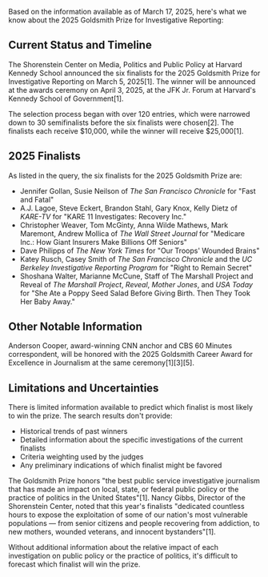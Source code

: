 Based on the information available as of March 17, 2025, here's what we know about the 2025 Goldsmith Prize for Investigative Reporting:

## Current Status and Timeline

The Shorenstein Center on Media, Politics and Public Policy at Harvard Kennedy School announced the six finalists for the 2025 Goldsmith Prize for Investigative Reporting on March 5, 2025[1]. The winner will be announced at the awards ceremony on April 3, 2025, at the JFK Jr. Forum at Harvard's Kennedy School of Government[1].

The selection process began with over 120 entries, which were narrowed down to 30 semifinalists before the six finalists were chosen[2]. The finalists each receive $10,000, while the winner will receive $25,000[1].

## 2025 Finalists

As listed in the query, the six finalists for the 2025 Goldsmith Prize are:

- Jennifer Gollan, Susie Neilson of *The San Francisco Chronicle* for "Fast and Fatal"
- A.J. Lagoe, Steve Eckert, Brandon Stahl, Gary Knox, Kelly Dietz of *KARE-TV* for "KARE 11 Investigates: Recovery Inc."
- Christopher Weaver, Tom McGinty, Anna Wilde Mathews, Mark Maremont, Andrew Mollica of *The Wall Street Journal* for "Medicare Inc.: How Giant Insurers Make Billions Off Seniors"
- Dave Philipps of *The New York Times* for "Our Troops' Wounded Brains"
- Katey Rusch, Casey Smith of *The San Francisco Chronicle* and the *UC Berkeley Investigative Reporting Program* for "Right to Remain Secret"
- Shoshana Walter, Marianne McCune, Staff of The Marshall Project and Reveal of *The Marshall Project*, *Reveal*, *Mother Jones*, and *USA Today* for "She Ate a Poppy Seed Salad Before Giving Birth. Then They Took Her Baby Away."

## Other Notable Information

Anderson Cooper, award-winning CNN anchor and CBS 60 Minutes correspondent, will be honored with the 2025 Goldsmith Career Award for Excellence in Journalism at the same ceremony[1][3][5].

## Limitations and Uncertainties

There is limited information available to predict which finalist is most likely to win the prize. The search results don't provide:

- Historical trends of past winners
- Detailed information about the specific investigations of the current finalists
- Criteria weighting used by the judges
- Any preliminary indications of which finalist might be favored

The Goldsmith Prize honors "the best public service investigative journalism that has made an impact on local, state, or federal public policy or the practice of politics in the United States"[1]. Nancy Gibbs, Director of the Shorenstein Center, noted that this year's finalists "dedicated countless hours to expose the exploitation of some of our nation's most vulnerable populations — from senior citizens and people recovering from addiction, to new mothers, wounded veterans, and innocent bystanders"[1].

Without additional information about the relative impact of each investigation on public policy or the practice of politics, it's difficult to forecast which finalist will win the prize.